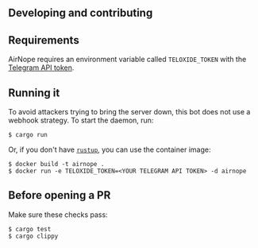 ## Developing and contributing

## Requirements

AirNope requires an environment variable called `TELOXIDE_TOKEN` with the [Telegram API token](https://core.telegram.org/bots/#how-do-i-create-a-bot).

## Running it

To avoid attackers trying to bring the server down, this bot does not use a webhook strategy. To start the daemon, run:

```console
$ cargo run
```

Or, if you don't have [`rustup`](https://www.rust-lang.org/tools/install), you can use the container image:

```console
$ docker build -t airnope .
$ docker run -e TELOXIDE_TOKEN=<YOUR TELEGRAM API TOKEN> -d airnope
```

## Before opening a PR

Make sure these checks pass:

```console
$ cargo test
$ cargo clippy
```

